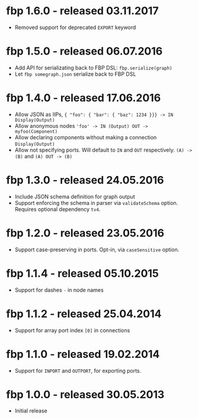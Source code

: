 # fbp 1.6.0 - released 03.11.2017

* Removed support for deprecated `EXPORT` keyword

# fbp 1.5.0 - released 06.07.2016

* Add API for serializating back to FBP DSL: `fbp.serialize(graph)`
* Let `fbp somegraph.json` serialize back to FBP DSL

# fbp 1.4.0 - released 17.06.2016

* Allow JSON as IIPs, `{ "foo": { "bar": { "baz": 1234 }}} -> IN Display(Output)`
* Allow anonymous nodes `'foo' -> IN (Output) OUT -> myfoo(Component)`
* Allow declaring components without making a connection `Display(Output)`
* Allow not specifying ports. Will default to `IN` and `OUT` respectively. `(A) -> (B)` and `(A) OUT -> (B)`

# fbp 1.3.0 - released 24.05.2016

* Include JSON schema definition for graph output
* Support enforcing the schema in parser via `validateSchema` option. Requires optional dependency `tv4`.

# fbp 1.2.0 - released 23.05.2016

* Support case-preserving in ports. Opt-in, via `caseSensitive` option.

# fbp 1.1.4 - released 05.10.2015

* Support for dashes `-` in node names

# fbp 1.1.2 - released 25.04.2014

* Support for array port index `[0]` in connections

# fbp 1.1.0 - released 19.02.2014

* Support for `INPORT` and `OUTPORT`, for exporting ports.

# fbp 1.0.0 - released 30.05.2013

* Initial release
